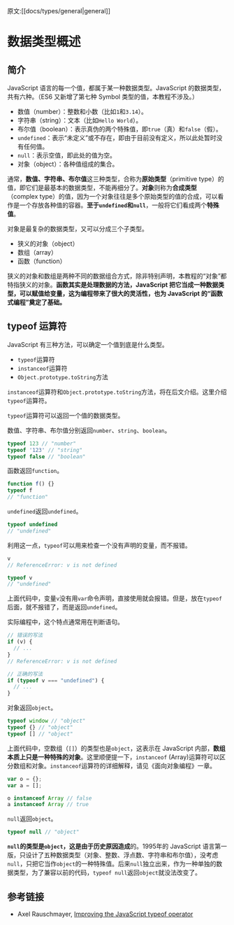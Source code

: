 原文:[[docs/types/general|general]]
# 数据类型概述

## 简介

JavaScript 语言的每一个值，都属于某一种数据类型。JavaScript 的数据类型，共有六种。（ES6 又新增了第七种 Symbol 类型的值，本教程不涉及。）

- 数值（number）：整数和小数（比如`1`和`3.14`）。
- 字符串（string）：文本（比如`Hello World`）。
- 布尔值（boolean）：表示真伪的两个特殊值，即`true`（真）和`false`（假）。
- `undefined`：表示“未定义”或不存在，即由于目前没有定义，所以此处暂时没有任何值。
- `null`：表示空值，即此处的值为空。
- 对象（object）：各种值组成的集合。

通常，**数值、字符串、布尔值**这三种类型，合称为**原始类型**（primitive type）的值，即它们是最基本的数据类型，不能再细分了。**对象**则称为**合成类型**（complex type）的值，因为一个对象往往是多个原始类型的值的合成，可以看作是一个存放各种值的容器。**至于`undefined`和`null`**，一般将它们看成两个**特殊值**。

对象是最复杂的数据类型，又可以分成三个子类型。

- 狭义的对象（object）
- 数组（array）
- 函数（function）

狭义的对象和数组是两种不同的数据组合方式，除非特别声明，本教程的“对象”都特指狭义的对象。**函数其实是处理数据的方法，JavaScript 把它当成一种数据类型，可以赋值给变量，这为编程带来了很大的灵活性，也为 JavaScript 的“函数式编程”奠定了基础。**

## typeof 运算符

JavaScript 有三种方法，可以确定一个值到底是什么类型。

- `typeof`运算符
- `instanceof`运算符
- `Object.prototype.toString`方法

`instanceof`运算符和`Object.prototype.toString`方法，将在后文介绍。这里介绍`typeof`运算符。

`typeof`运算符可以返回一个值的数据类型。

数值、字符串、布尔值分别返回`number`、`string`、`boolean`。

```javascript
typeof 123 // "number"
typeof '123' // "string"
typeof false // "boolean"
```

函数返回`function`。

```javascript
function f() {}
typeof f
// "function"
```

`undefined`返回`undefined`。

```javascript
typeof undefined
// "undefined"
```

利用这一点，`typeof`可以用来检查一个没有声明的变量，而不报错。

```javascript
v
// ReferenceError: v is not defined

typeof v
// "undefined"
```

上面代码中，变量`v`没有用`var`命令声明，直接使用就会报错。但是，放在`typeof`后面，就不报错了，而是返回`undefined`。

实际编程中，这个特点通常用在判断语句。

```javascript
// 错误的写法
if (v) {
  // ...
}
// ReferenceError: v is not defined

// 正确的写法
if (typeof v === "undefined") {
  // ...
}
```

对象返回`object`。

```javascript
typeof window // "object"
typeof {} // "object"
typeof [] // "object"
```

上面代码中，空数组（`[]`）的类型也是`object`，这表示在 JavaScript 内部，**数组本质上只是一种特殊的对象**。这里顺便提一下，`instanceof` (Array)运算符可以区分数组和对象。`instanceof`运算符的详细解释，请见《面向对象编程》一章。

```javascript
var o = {};
var a = [];

o instanceof Array // false
a instanceof Array // true
```

`null`返回`object`。

```javascript
typeof null // "object"
```

**`null`的类型是`object`，这是由于历史原因造成**的。1995年的 JavaScript 语言第一版，只设计了五种数据类型（对象、整数、浮点数、字符串和布尔值），没考虑`null`，只把它当作`object`的一种特殊值。后来`null`独立出来，作为一种单独的数据类型，为了兼容以前的代码，`typeof null`返回`object`就没法改变了。

## 参考链接

- Axel Rauschmayer, [Improving the JavaScript typeof operator](http://www.2ality.com/2011/11/improving-typeof.html)
